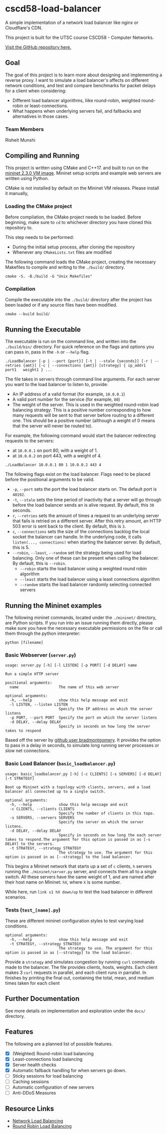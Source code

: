 # cscd58-load-balancer

A simple implementation of a network load balancer like nginx or Cloudflare's CDN.

This project is built for the UTSC course CSCD58 - Computer Networks.

[Visit the GitHub repository here.](https://github.com/Risheit/cscd58-load-balancer)

## Goal
The goal of this project is to learn more about designing and implementing a reverse proxy.
I want to simulate a load balancer's affects on different network conditions, and test and compare 
benchmarks for packet delays for a client when considering:
- Different load balancer algorithms, liike round-robin, weighted round-robin or least-connections.
- What happens when underlying servers fail, and fallbacks and alternatives in those cases. 

### Team Members
Risheit Munshi


## Compiling and Running
This project is written using CMake and C++17. and built to run on the [mininet 2.3.0 VM image](https://github.com/mininet/mininet/releases/tag/2.3.0). Mininet setup scripts and example web servers are written using Python.

CMake is not installed by default on the Mininet VM releases. Please install it manually,

### Loading the CMake project
Before compilation, the CMake project needs to be loaded. Before beginning, make sure to `cd` to whichever directory you have cloned this repository to.

This step needs to be performed:
 - During the initial setup process, after cloning the repository
 - Whenever any `CMakeLists.txt` files are modified

The following command loads the CMake project, creating the necessary Makefiles to compile and writing to the `./build/` directory.
```
cmake -S. -B./build -G "Unix Makefiles"
```

### Compilation
Compile the executable into the `./build/` directory after the project has been loaded or if any source files have been modified.
```
cmake --build build/
```

## Running the Executable

The executable is run on the command line, and written into the `./build/bin/` directory. For quick reference on the flags and options you can pass in, pass in the `-h` or `--help` flag.

```
./LoadBalancer [-p | --port {port}] [-t | --stale {seconds}] [-r | --retries {amt}] [-c | --connections {amt}] [strategy] { ip_addr1   port1   weight1 } ...
```

The file takes in servers through command line arguments. For each server you want to the load balancer to listen to, provide:
 - An IP address of a valid format (for example, `10.0.0.1`)
 - A valid port number for the service (for example, `80`)
 - The weight of the server. This is used in the weighted round-robin load balancing strategy. This is a positive number corresponding to how many requests will be sent to that server before routing to a different one. This should be a positive number (although a weight of 0 means that the server will never be routed to).

For example, the following command would start the balancer redirecting requests to the servers:
 - at `10.0.0.1` on port 80, with a weight of 1.
 - at `10.0.0.2` on port 443, with a weight of 4.

```
./LoadBalancer 10.0.0.1 80 1 10.0.0.2 443 4
```

The following flags exist on the load balancer. Flags need to be placed before the positional arguments to be valid.
 - `-p`, `--port` sets the port the load balancer starts on. The default port is `40192`.
 - `-t`, `--stale` sets the time period of inactivity that a server will go through before the load balancer sends an is alive request. By default, this `30` seconds.
 - `r`, `--retries` sets the amount of times a request to an underlying server that fails is retried on a different server. After this retry amount, an HTTP 503 error is sent back to the client. By default, this is `3`.
 - `c`, `--connections` sets the size of the connections backlog the local socket the balancer can handle. In the underlying code, it calls `listen(..., connections)` when starting the balancer server. By default, this is 5.
 - `--robin`, `--least`, `--random` set the strategy being used for load balancing. Only one of these can be present when calling the balancer. By default, this is `--robin`.
    - `--robin` starts the load balancer using a weighted round robin algorithm
    - `--least` starts the load balancer using a least connections algorithm
    - `--random` starts the load balancer randomly selecting connected servers

## Running the Mininet examples
The following mininet commands, located under the `./mininet/` directory, are Python scripts. If you run into an issue running them directly, please make sure you have the necessary executable permissions on the file or call them through the python interpreter:
```
python [filename]
```

### Basic Webserver (`server.py`)
```
usage: server.py [-h] [-l LISTEN] [-p PORT] [-d DELAY] name

Run a simple HTTP server

positional arguments:
  name                  The name of this web server

optional arguments:
  -h, --help            show this help message and exit
  -l LISTEN, --listen LISTEN
                        Specify the IP address on which the server listens
  -p PORT, --port PORT  Specify the port on which the server listens
  -d DELAY, --delay DELAY
                        Specify in seconds on how long the server takes to respond
```

Based off the server by [github user bradmontgomery](https://gist.github.com/bradmontgomery/2219997). It provides the option to pass in a delay in seconds, to simulate long running server processes or slow net connections.

### Basic Load Balancer (`basic_loadbalancer.py`)
```
usage: basic_loadbalancer.py [-h] [-c CLIENTS] [-s SERVERS] [-d DELAY] [-t STRATEGY]

Boot up Mininet with a topology with clients, servers, and a load balancer all connected up to a single switch.

optional arguments:
  -h, --help            show this help message and exit
  -c CLIENTS, --clients CLIENTS
                        Specify the number of clients in this topo.
  -s SERVERS, --servers SERVERS
                        Specify the server on which the server listens.
  -d DELAY, --delay DELAY
                        Specify in seconds on how long the each server takes to respond.The argument for this option is passed in as [-s DELAY] to the servers.
  -t STRATEGY, --strategy STRATEGY
                        The strategy to use. The argument for this option is passed in as [--strategy] to the load balancer.
```

This begins a Mininet network that starts up a set of `c` clients, `h` servers running the `./mininet/server.py` server, and connects them all to a single switch. All these servers have the same weight of 1, and are named after their host name on Mininet: `hX`, where `X` is some number. 

While here, run `link s1 hX down/up` to test the load balancer in different scenarios.

### Tests (`test_[name].py`)
These are different mininet configuration styles to test varying load conditions.

```
optional arguments:
  -h, --help            show this help message and exit
  -t STRATEGY, --strategy STRATEGY
                        The strategy to use. The argument for this option is passed in as [--strategy] to the load balancer.

```

Provide a `strategy` and simulates congestion by running `curl` commands made to the balancer. 
The file provides clients, hosts, weights. Each client makes 3 `curl` requests in parallel, and each client runs in parrallel.
In finishes by printing the final out, containing the total, mean, and medium times taken for each client

## Further Documentation
See more details on implementation and exploration under the `docs/` directory.

## Features

The following are a planned list of possible features.

- [x] (Weighted) Round-robin load balancing
- [x] Least-connections load balancing
- [x] Server health checks
- [x] Automatic fallback handling for when servers go down.
- [ ] Sticky sessions for load balancing
- [ ] Caching sessions
- [ ] Automatic configuration of new servers
- [ ] Anti-DDoS Measures

## Resource Links
- [Network Load Balancing](https://www.techtarget.com/searchdisasterrecovery/definition/Network-Load-Balancing-NLB)
- [Round Robin Load Balancing](https://www.vmware.com/topics/round-robin-load-balancing)
